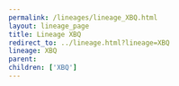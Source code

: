```yaml
---
permalink: /lineages/lineage_XBQ.html
layout: lineage_page
title: Lineage XBQ
redirect_to: ../lineage.html?lineage=XBQ
lineage: XBQ
parent: 
children: ['XBQ']
---
```

